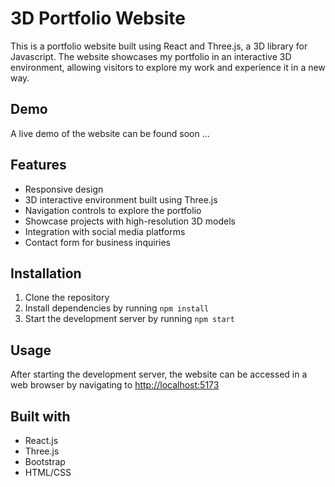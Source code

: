 # 3D Portfolio Website 

This is a portfolio website built using React and Three.js, a 3D library for Javascript. The website showcases my portfolio in an interactive 3D environment, allowing visitors to explore my work and experience it in a new way.

## Demo 

A live demo of the website can be found soon ...

## Features

* Responsive design
* 3D interactive environment built using Three.js
* Navigation controls to explore the portfolio
* Showcase projects with high-resolution 3D models
* Integration with social media platforms
* Contact form for business inquiries

## Installation

1. Clone the repository
2. Install dependencies by running `npm install`
3. Start the development server by running `npm start`

## Usage

After starting the development server, the website can be accessed in a web browser by navigating to [http://localhost:5173](http://localhost:5173)

## Built with

* React.js
* Three.js
* Bootstrap
* HTML/CSS
